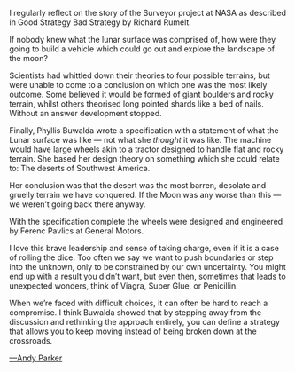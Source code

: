 

I regularly reflect on the story of the Surveyor project at NASA as described in Good Strategy Bad Strategy by
Richard Rumelt.

If nobody knew what the lunar surface was comprised of, how were they going to build a vehicle which could go
out and explore the landscape of the moon?

Scientists had whittled down their theories to four possible terrains, but were unable to come to a conclusion
on which one was the most likely outcome. Some believed it would be formed of giant boulders and rocky
terrain, whilst others theorised long pointed shards like a bed of nails. Without an answer development
stopped.

Finally, Phyllis Buwalda wrote a specification with a statement of what the Lunar surface was like — not
what she *thought* it was like. The machine would have large wheels akin to a tractor designed to handle flat
and rocky terrain. She based her design theory on something which she could relate to: The deserts of
Southwest America.

Her conclusion was that the desert was the most barren, desolate and gruelly terrain we have conquered. If the
Moon was any worse than this — we weren’t going back there anyway.

With the specification complete the wheels were designed and engineered by Ferenc Pavlics at General
Motors.

I love this brave leadership and sense of taking charge, even if it is a case of rolling the dice. Too often
we say we want to push boundaries or step into the unknown, only to be constrained by our own uncertainty. You
might end up with a result you didn’t want, but even then, sometimes that leads to unexpected wonders, think
of Viagra, Super Glue, or Penicillin.

When we’re faced with difficult choices, it can often be hard to reach a compromise. I think Buwalda showed
that by stepping away from the discussion and rethinking the approach entirely, you can define a strategy that
allows you to keep moving instead of being broken down at the crossroads.

[—Andy Parker](http://byandyparker.com)
